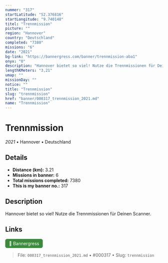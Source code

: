```yaml
---
nummer: "317"
startLatitude: "52.376816"
startLongitude: "9.740148"
titel: "Trennmission"
picture: ""
region: "Hannover"
country: "Deutschland"
completed: "7380"
missions: "6"
date: "2021"
bg-link: "https://bannergress.com/banner/trennmission-aba1"
onyx: "0"
description: "Hannover bietet so viel! Nutze die Trennmissionen für Deinen Scanner."
lengthKMeters: "3,21"
umap: ""
missionDay: ""
notice: ""
title: "Trennmission"
slug: "trennmission"
href: "banner/000317_trennmission_2021.md"
name: "Trennmission"
---
```

# Trennmission

*2021* • Hannover • Deutschland





## Details
- **Distance (km):** 3.21
- **Missions in banner:** 6
- **Total missions completed:** 7380
- **This is my banner no.:** 317



## Description
Hannover bietet so viel! Nutze die Trennmissionen für Deinen Scanner.



## Links
<a href="https://bannergress.com/banner/trennmission-aba1" target="_blank" style="display:inline-block;margin-right:8px;padding:6px 12px;background:#3c8b3c;color:#fff;text-decoration:none;border-radius:6px;">🔗 Bannergress</a>



> File: `000317_trennmission_2021.md`
> • #000317
> • Slug: `trennmission`
